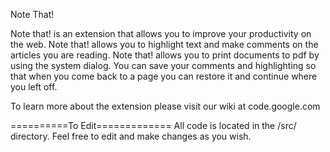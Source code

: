Note That!

Note that! is an extension that allows you to improve your productivity on the web. Note that! allows you to highlight text and make comments on the articles you are reading. Note that! allows you to print documents to pdf by using the system dialog. You can save your comments and highlighting so that when you come back to a page you can restore it and continue where you left off.

To learn more about the extension please visit our wiki at code.google.com


==========To Edit=============
All code is located in the /src/ directory.
Feel free to edit and make changes as you wish.
